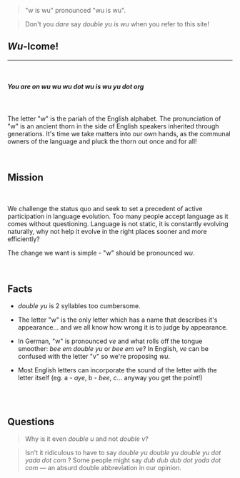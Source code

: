  > "w is wu" pronounced "wu is wu".

 > Don't you *dare* say _double yu is wu_ when you refer to this site!

## _Wu_-lcome!

---------------------

<br>

##### You are on _wu wu wu dot wu is wu yu dot org_

<br>

The letter "w" is the pariah of the English alphabet. The pronunciation of "w" is an ancient thorn in the side of English speakers inherited through generations. It's time we take matters into our own hands, as the communal owners of the language and pluck the thorn out once and for all!

<br>

## Mission

<br>

We challenge the status quo and seek to set a precedent of active participation in language evolution. Too many people accept language as it comes without questioning. Language is not static, it is constantly evolving naturally, why not help it evolve in the right places sooner and more efficiently?

The change we want is simple - "w" should be pronounced _wu_.

<br>

## Facts

 * _double yu_ is 2 syllables too cumbersome.

 * The letter "w" is the only letter which has a name that describes it's appearance... and we all know how  wrong it is to judge by appearance.

 * In German, "w" is pronounced _ve_ and what rolls off the tongue smoother: _bee em double yu_ or _bee em ve_?
    In English, _ve_ can be confused with the letter "v" so we're proposing _wu_.

 * Most English letters can incorporate the sound of the letter with the letter itself (eg. a - _aye_, b - _bee_, _c_... anyway you get the point!)


<br>
<br>

## Questions

 > Why is it even _double u_ and not _double v_?

 > Isn't it ridiculous to have to say _double yu double yu double yu dot yada dot com_ ? Some people might say _dub dub dub dot yada dot com_ — an absurd double abbreviation in our opinion.



